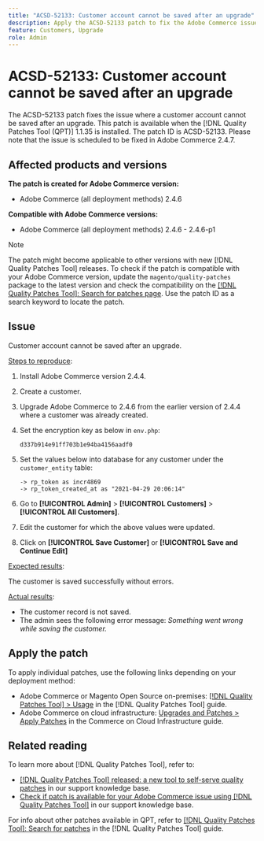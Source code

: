 ```yaml
---
title: "ACSD-52133: Customer account cannot be saved after an upgrade"
description: Apply the ACSD-52133 patch to fix the Adobe Commerce issue where a customer account cannot be saved after an upgrade.
feature: Customers, Upgrade 
role: Admin
---
```


# ACSD-52133: Customer account cannot be saved after an upgrade

The ACSD-52133 patch fixes the issue where a customer account cannot be saved after an upgrade. This patch is available when the [!DNL Quality Patches Tool (QPT)] 1.1.35 is installed. The patch ID is ACSD-52133. Please note that the issue is scheduled to be fixed in Adobe Commerce 2.4.7.

## Affected products and versions

**The patch is created for Adobe Commerce version:**

* Adobe Commerce (all deployment methods) 2.4.6

**Compatible with Adobe Commerce versions:**

* Adobe Commerce (all deployment methods) 2.4.6 - 2.4.6-p1

>[!NOTE]
>
>The patch might become applicable to other versions with new [!DNL Quality Patches Tool] releases. To check if the patch is compatible with your Adobe Commerce version, update the `magento/quality-patches` package to the latest version and check the compatibility on the [[!DNL Quality Patches Tool]: Search for patches page](https://experienceleague.adobe.com/tools/commerce-quality-patches/index.html). Use the patch ID as a search keyword to locate the patch.

## Issue

Customer account cannot be saved after an upgrade.

<u>Steps to reproduce</u>:

1. Install Adobe Commerce version 2.4.4.
1. Create a customer.
1. Upgrade Adobe Commerce to 2.4.6 from the earlier version of 2.4.4 where a customer was already created.
1. Set the encryption key as below in `env.php`:

    `d337b914e91ff703b1e94ba4156aadf0`

1. Set the values below into database for any customer under the `customer_entity` table:

    ```
    -> rp_token as incr4869
    -> rp_token_created_at as "2021-04-29 20:06:14"
    ```

1. Go to **[!UICONTROL Admin]** > **[!UICONTROL Customers]** > **[!UICONTROL All Customers]**.
1. Edit the customer for which the above values were updated. 
1. Click on **[!UICONTROL Save Customer]** or **[!UICONTROL Save and Continue Edit]**

<u>Expected results</u>:

The customer is saved successfully without errors.

<u>Actual results</u>:

* The customer record is not saved. 
* The admin sees the following error message: *Something went wrong while saving the customer.*

## Apply the patch

To apply individual patches, use the following links depending on your deployment method:

* Adobe Commerce or Magento Open Source on-premises: [[!DNL Quality Patches Tool] > Usage](https://experienceleague.adobe.com/docs/commerce-operations/tools/quality-patches-tool/usage.html) in the [!DNL Quality Patches Tool] guide.
* Adobe Commerce on cloud infrastructure: [Upgrades and Patches > Apply Patches](https://experienceleague.adobe.com/docs/commerce-cloud-service/user-guide/develop/upgrade/apply-patches.html) in the Commerce on Cloud Infrastructure guide.

## Related reading

To learn more about [!DNL Quality Patches Tool], refer to:

* [[!DNL Quality Patches Tool] released: a new tool to self-serve quality patches](/help/announcements/adobe-commerce-announcements/magento-quality-patches-released-new-tool-to-self-serve-quality-patches.md) in our support knowledge base.
* [Check if patch is available for your Adobe Commerce issue using [!DNL Quality Patches Tool]](/help/support-tools/patches-available-in-qpt-tool/check-patch-for-magento-issue-with-magento-quality-patches.md) in our support knowledge base.

For info about other patches available in QPT, refer to [[!DNL Quality Patches Tool]: Search for patches](https://experienceleague.adobe.com/tools/commerce-quality-patches/index.html) in the [!DNL Quality Patches Tool] guide.